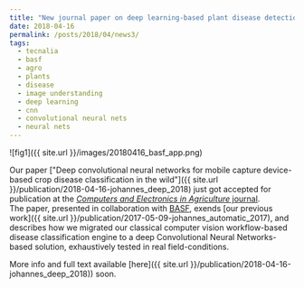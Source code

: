 ```yaml
---
title: "New journal paper on deep learning-based plant disease detection in the wild"
date: 2018-04-16
permalink: /posts/2018/04/news3/
tags:
  - tecnalia
  - basf
  - agro
  - plants
  - disease
  - image understanding
  - deep learning
  - cnn
  - convolutional neural nets
  - neural nets
---
```


![fig1]({{ site.url }}/images/20180416_basf_app.png)

Our paper ["Deep convolutional neural networks for mobile capture device-based crop disease classification in the wild"]({{ site.url }}/publication/2018-04-16-johannes_deep_2018) just got accepted for publication at the [_Computers and Electronics in Agriculture_ journal](https://www.journals.elsevier.com/computers-and-electronics-in-agriculture).  
The paper, presented in collaboration with [BASF](https://www.basf.com), exends [our previous work]({{ site.url }}/publication/2017-05-09-johannes_automatic_2017), and describes how we migrated our classical computer vision workflow-based disease classification engine to a deep Convolutional Neural Networks-based solution, exhaustively tested in real field-conditions.

More info and full text available [here]({{ site.url }}/publication/2018-04-16-johannes_deep_2018)) soon.

